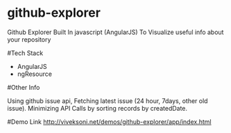 # github-explorer
Github Explorer Built In javascript (AngularJS) To Visualize useful info about your repository


#Tech Stack

 - AngularJS
 - ngResource

#Other Info


Using github issue api, Fetching latest issue (24 hour, 7days, other old issue).
Minimizing API Calls by sorting records by createdDate.





#Demo Link
http://viveksoni.net/demos/github-explorer/app/index.html

